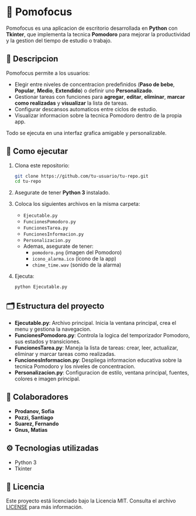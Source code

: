 # 🍅 Pomofocus

Pomofocus es una aplicacion de escritorio desarrollada en **Python** con **Tkinter**, que implementa la tecnica **Pomodoro** para mejorar la productividad y la gestion del tiempo de estudio o trabajo.

## 📌 Descripcion

Pomofocus permite a los usuarios:
- Elegir entre niveles de concentracion predefinidos (**Paso de bebe**, **Popular**, **Medio**, **Extendido**) o definir uno **Personalizado**.
- Gestionar tareas con funciones para **agregar**, **editar**, **eliminar**, **marcar como realizadas** y **visualizar** la lista de tareas.
- Configurar descansos automaticos entre ciclos de estudio.
- Visualizar informacion sobre la tecnica Pomodoro dentro de la propia app.

Todo se ejecuta en una interfaz grafica amigable y personalizable.

## 🚀 Como ejecutar

1. Clona este repositorio:
   ```bash
   git clone https://github.com/tu-usuario/tu-repo.git
   cd tu-repo
   ```
   
2. Asegurate de tener **Python 3** instalado.

3. Coloca los siguientes archivos en la misma carpeta:
   - `Ejecutable.py`
   - `FuncionesPomodoro.py`
   - `FuncionesTarea.py`
   - `FuncionesInformacion.py`
   - `Personalizacion.py`
   - Ademas, asegurate de tener:
     - `pomodoro.png` (imagen del Pomodoro)
     - `icono_alarma.ico` (ícono de la app)
     - `chime_time.wav` (sonido de la alarma)

4. Ejecuta:
   ```bash
   python Ejecutable.py
   ```

## 🗂️ Estructura del proyecto

- **Ejecutable.py**: Archivo principal. Inicia la ventana principal, crea el menu y gestiona la navegacion.
- **FuncionesPomodoro.py**: Controla la logica del temporizador Pomodoro, sus estados y transiciones.
- **FuncionesTarea.py**: Maneja la lista de tareas: crear, leer, actualizar, eliminar y marcar tareas como realizadas.
- **FuncionesInformacion.py**: Despliega informacion educativa sobre la tecnica Pomodoro y los niveles de concentracion.
- **Personalizacion.py**: Configuracion de estilo, ventana principal, fuentes, colores e imagen principal.

## 👥 Colaboradores

- **Prodanov, Sofia**
- **Pozzi, Santiago**
- **Suarez, Fernando**
- **Gnus, Matias**

## ⚙️ Tecnologias utilizadas

- Python 3
- Tkinter

## 📄 Licencia
Este proyecto está licenciado bajo la Licencia MIT.
Consulta el archivo [LICENSE](LICENSE)  para más información.
